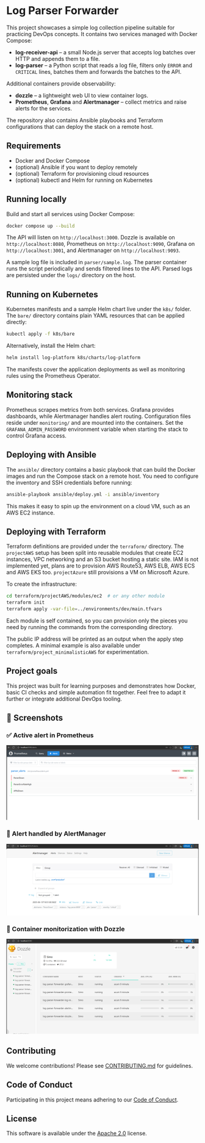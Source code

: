 # Log Parser Forwarder

This project showcases a simple log collection pipeline suitable for practicing DevOps concepts. It contains two services managed with Docker Compose:

* **log-receiver-api** – a small Node.js server that accepts log batches over HTTP and appends them to a file.
* **log-parser** – a Python script that reads a log file, filters only `ERROR` and `CRITICAL` lines, batches them and forwards the batches to the API.

Additional containers provide observability:
* **dozzle** – a lightweight web UI to view container logs.
* **Prometheus**, **Grafana** and **Alertmanager** – collect metrics and raise alerts for the services.

The repository also contains Ansible playbooks and Terraform configurations that can deploy the stack on a remote host.

## Requirements

- Docker and Docker Compose
- (optional) Ansible if you want to deploy remotely
- (optional) Terraform for provisioning cloud resources
- (optional) kubectl and Helm for running on Kubernetes

## Running locally

Build and start all services using Docker Compose:

```bash
docker compose up --build
```

The API will listen on `http://localhost:3000`. Dozzle is available on `http://localhost:8080`, Prometheus on `http://localhost:9090`, Grafana on `http://localhost:3001`, and Alertmanager on `http://localhost:9093`.


A sample log file is included in `parser/sample.log`. The parser container runs the script periodically and sends filtered lines to the API. Parsed logs are persisted under the `logs/` directory on the host.

## Running on Kubernetes

Kubernetes manifests and a sample Helm chart live under the `k8s/` folder. The `bare/` directory contains plain YAML resources that can be applied directly:

```bash
kubectl apply -f k8s/bare
```

Alternatively, install the Helm chart:

```bash
helm install log-platform k8s/charts/log-platform
```

The manifests cover the application deployments as well as monitoring rules using the Prometheus Operator.

## Monitoring stack

Prometheus scrapes metrics from both services. Grafana provides dashboards, while Alertmanager handles alert routing. Configuration files reside under `monitoring/` and are mounted into the containers. Set the `GRAFANA_ADMIN_PASSWORD` environment variable when starting the stack to control Grafana access.

## Deploying with Ansible

The `ansible/` directory contains a basic playbook that can build the Docker images and run the Compose stack on a remote host. You need to configure the inventory and SSH credentials before running:

```bash
ansible-playbook ansible/deploy.yml -i ansible/inventory
```

This makes it easy to spin up the environment on a cloud VM, such as an AWS EC2 instance.

## Deploying with Terraform

Terraform definitions are provided under the `terraform/` directory. The `projectAWS` setup has been split into reusable modules that create EC2 instances, VPC networking and an S3 bucket hosting a static site. IAM is not implemented yet, plans are to provision AWS Route53, AWS ELB, AWS ECS and AWS EKS too. `projectAzure` still provisions a VM on Microsoft Azure.

To create the infrastructure:

```bash
cd terraform/projectAWS/modules/ec2  # or any other module
terraform init
terraform apply -var-file=../environments/dev/main.tfvars
```

Each module is self contained, so you can provision only the pieces you need by running the commands from the corresponding directory.

The public IP address will be printed as an output when the apply step completes. A minimal example is also available under `terraform/project_minimalisticAWS` for experimentation.

## Project goals

This project was built for learning purposes and demonstrates how Docker, basic CI checks and simple automation fit together. Feel free to adapt it further or integrate additional DevOps tooling.

## 📸 Screenshots

### ✅ Active alert in Prometheus
![Prometheus Alerts](./screenshots/prometheus_alerts.png)

### 🔔 Alert handled by AlertManager
![Alertmanager](./screenshots/alertmanager.png)

### 🧾 Container monitorization with Dozzle
![Dozzle Logs](./screenshots/dozzle.png)

## Contributing
We welcome contributions! Please see [CONTRIBUTING.md](CONTRIBUTING.md) for guidelines.

## Code of Conduct
Participating in this project means adhering to our [Code of Conduct](CODE_OF_CONDUCT.md).

## License
This software is available under the [Apache 2.0](LICENSE) license.

